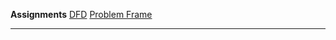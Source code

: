 **Assignments**
[DFD]()
[Problem Frame](https://github.com/SirRexOfRider/CYBR-404/blob/main/Assignments/DFD%20Website%20Scraper/Problem_frame.jpg)
<hr>
